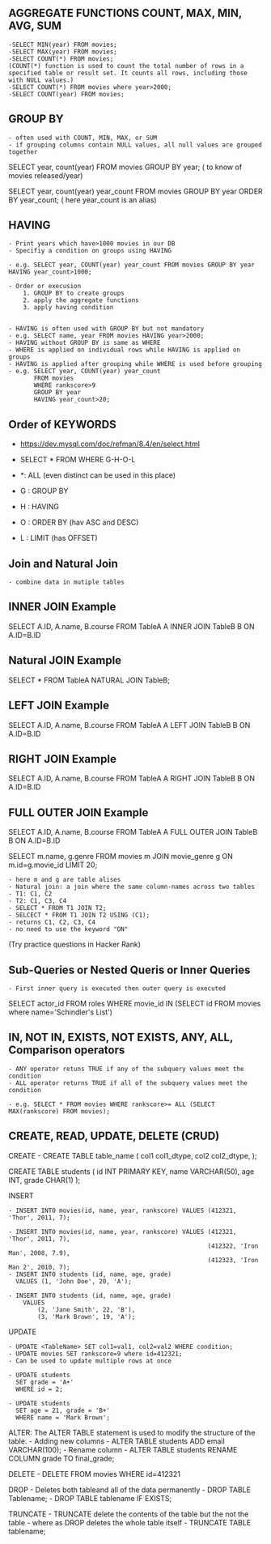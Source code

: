 ## AGGREGATE FUNCTIONS COUNT, MAX, MIN, AVG, SUM

    -SELECT MIN(year) FROM movies;
    -SELECT MAX(year) FROM movies;
    -SELECT COUNT(*) FROM movies; 
    (COUNT(*) function is used to count the total number of rows in a specified table or result set. It counts all rows, including those with NULL values.)
    -SELECT COUNT(*) FROM movies where year>2000;
    -SELECT COUNT(year) FROM movies;


## GROUP BY
    - often used with COUNT, MIN, MAX, or SUM
    - if grouping columns contain NULL values, all null values are grouped together

SELECT year, count(year) FROM movies GROUP BY year; ( to know of movies released/year)

SELECT year, count(year) year_count FROM movies GROUP BY year ORDER BY year_count;
( here year_count is an alias)


## HAVING
    - Print years which have>1000 movies in our DB
    - Specifiy a condition on groups using HAVING

    - e.g. SELECT year, COUNT(year) year_count FROM movies GROUP BY year HAVING year_count>1000;

    - Order or execusion
        1. GROUP BY to create groups
        2. apply the aggregate functions
        3. apply having condition


    - HAVING is often used with GROUP BY but not mandatory
    - e.g. SELECT name, year FROM movies HAVING year>2000;
    - HAVING without GROUP BY is same as WHERE
    - WHERE is applied on individual rows while HAVING is applied on groups
    - HAVING is applied after grouping while WHERE is used before grouping
    - e.g. SELECT year, COUNT(year) year_count
           FROM movies
           WHERE rankscore>9
           GROUP BY year
           HAVING year_count>20;

## Order of KEYWORDS
 - https://dev.mysql.com/doc/refman/8.4/en/select.html

 - SELECT * FROM WHERE G-H-O-L
 - *: ALL (even distinct can be used in this place)
 - G : GROUP BY
 - H : HAVING
 - O : ORDER BY (hav ASC and DESC)
 - L : LIMIT (has OFFSET)



## Join and Natural Join
    - combine data in mutiple tables

## INNER JOIN Example

SELECT A.ID, A.name, B.course
FROM TableA A
INNER JOIN TableB B
ON A.ID=B.ID


## Natural JOIN Example

SELECT *
FROM TableA
NATURAL JOIN TableB;


## LEFT JOIN Example

SELECT A.ID, A.name, B.course
FROM TableA A
LEFT JOIN TableB B
ON A.ID=B.ID

## RIGHT JOIN Example

SELECT A.ID, A.name, B.course
FROM TableA A
RIGHT JOIN TableB B
ON A.ID=B.ID

## FULL OUTER JOIN Example

SELECT A.ID, A.name, B.course
FROM TableA A
FULL OUTER JOIN TableB B
ON A.ID=B.ID


SELECT m.name, g.genre
FROM movies m
JOIN movie_genre g
ON m.id=g.movie_id
LIMIT 20;

    - here m and g are table alises
    - Natural join: a join where the same column-names across two tables
    - T1: C1, C2
    - T2: C1, C3, C4
    - SELECT * FROM T1 JOIN T2;
    - SELCECT * FROM T1 JOIN T2 USING (C1);
    - returns C1, C2, C3, C4
    - no need to use the keyword "ON"

(Try practice questions in Hacker Rank)

## Sub-Queries or Nested Queris or Inner Queries
    - First inner query is executed then outer query is executed

SELECT actor_id FROM roles WHERE movie_id IN
(SELECT id FROM movies where name='Schindler's List')

## IN, NOT IN, EXISTS, NOT EXISTS, ANY, ALL, Comparison operators
    - ANY operator retuns TRUE if any of the subquery values meet the condition
    - ALL operator returns TRUE if all of the subquery values meet the condition

    - e.g. SELECT * FROM movies WHERE rankscore>= ALL (SELECT MAX(rankscore) FROM movies);


## CREATE, READ, UPDATE, DELETE (CRUD)

CREATE
    - CREATE TABLE table_name (
    col1 col1_dtype,
    col2 col2_dtype,
    );

CREATE TABLE students (
    id INT PRIMARY KEY,
    name VARCHAR(50),
    age INT,
    grade CHAR(1)
);



INSERT

    - INSERT INTO movies(id, name, year, rankscore) VALUES (412321, 'Thor', 2011, 7);

    - INSERT INTO movies(id, name, year, rankscore) VALUES (412321, 'Thor', 2011, 7),
                                                           (412322, 'Iron Man', 2008, 7.9),
                                                           (412323, 'Iron Man 2', 2010, 7);
    - INSERT INTO students (id, name, age, grade) 
      VALUES (1, 'John Doe', 20, 'A');
      
    - INSERT INTO students (id, name, age, grade) 
        VALUES 
            (2, 'Jane Smith', 22, 'B'),
            (3, 'Mark Brown', 19, 'A');


UPDATE

    - UPDATE <TableName> SET col1=val1, col2=val2 WHERE condition;
    - UPDATE movies SET rankscore=9 where id=412321;
    - Can be used to update multiple rows at once

    - UPDATE students 
      SET grade = 'A+' 
      WHERE id = 2;

    - UPDATE students 
      SET age = 21, grade = 'B+' 
      WHERE name = 'Mark Brown';

ALTER: The ALTER TABLE statement is used to modify the structure of the table.
    - Adding new columns
        - ALTER TABLE students 
          ADD email VARCHAR(100);
    - Rename column
        - ALTER TABLE students 
         RENAME COLUMN grade TO final_grade;



DELETE
    - DELETE FROM movies WHERE id=412321


DROP
    - Deletes both tableand all of the data permanently
    - DROP TABLE Tablename;
    - DROP TABLE tablename IF EXISTS;

TRUNCATE
    - TRUNCATE delete the contents of the table but the not the table
    - where as DROP deletes the whole table itself
    - TRUNCATE TABLE tablename;
